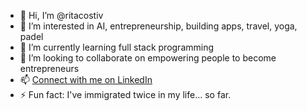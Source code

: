 - 👋 Hi, I’m @ritacostiv
- 👀 I’m interested in AI, entrepreneurship, building apps, travel, yoga, padel
- 🌱 I’m currently learning full stack programming
- 💞️ I’m looking to collaborate on empowering people to become entrepreneurs
- 📫 [Connect with me on LinkedIn](https://www.linkedin.com/in/ritacostiv/)
- ⚡ Fun fact: I've immigrated twice in my life... so far. 

<!---
ritacostiv/ritacostiv is a ✨ special ✨ repository because its `README.md` (this file) appears on your GitHub profile.
You can click the Preview link to take a look at your changes.
--->

